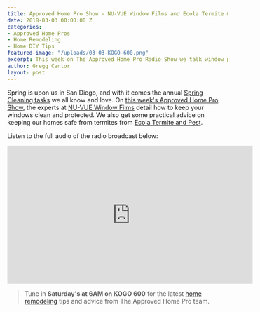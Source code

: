 ```yaml
---
title: Approved Home Pro Show - NU-VUE Window Films and Ecola Termite & Pest
date: 2018-03-03 00:00:00 Z
categories:
- Approved Home Pros
- Home Remodeling
- Home DIY Tips
featured-image: "/uploads/03-03-KOGO-600.png"
excerpt: This week on The Approved Home Pro Radio Show we talk window protection with NU-VUE Window Films and termite prevention with Ecola Termite & Pest.
author: Gregg Cantor
layout: post
---
```


Spring is upon us in San Diego, and with it comes the annual [Spring Cleaning tasks](/spring-cleaning-tips-for-your-outdoor-space/) we all know and love. On [this week's Approved Home Pro Show](https://www.sandiegoapprovedhomepros.com/blog/approved-home-pro-radio-show-nu-vue-window-films-ecola-termite-pest/), the experts at [NU-VUE Window Films](https://nuvuewindowfilms.com/) detail how to keep your windows clean and protected. We also get some practical advice on keeping our homes safe from termites from [Ecola Termite and Pest](http://www.ecolatermite.com/index.php).

Listen to the full audio of the radio broadcast below:

<div class="flex-video">
  <iframe width="560" height="315" src="https://www.youtube.com/embed/MPyEWfj5jqo?rel=0&amp;showinfo=0" frameborder="0" allowfullscreen></iframe>
</div>

> Tune in **Saturday's at 6AM on KOGO 600** for the latest [home remodeling](/san-diego-home-remodel-services) tips and advice from The Approved Home Pro team.
